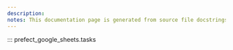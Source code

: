 ```yaml
---
description: 
notes: This documentation page is generated from source file docstrings.
---
```


::: prefect_google_sheets.tasks